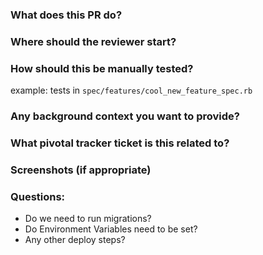 ### What does this PR do?


### Where should the reviewer start?


### How should this be manually tested?
example: tests in `spec/features/cool_new_feature_spec.rb`


### Any background context you want to provide?


### What pivotal tracker ticket is this related to?


### Screenshots (if appropriate)


### Questions:
- Do we need to run migrations?
- Do Environment Variables need to be set?
- Any other deploy steps?

